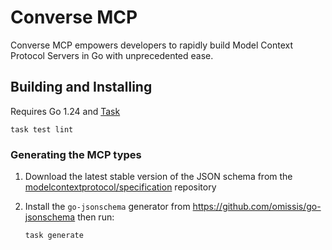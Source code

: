 # Converse MCP

Converse MCP empowers developers to rapidly build Model Context Protocol Servers in Go with unprecedented ease.

## Building and Installing

Requires Go 1.24 and [Task](https://taskfile.dev/)

```
task test lint
```

### Generating the MCP types

1. Download the latest stable version of the JSON schema from the [modelcontextprotocol/specification](https://github.com/modelcontextprotocol/specification/blob/main/schema/) repository

2. Install the `go-jsonschema` generator from https://github.com/omissis/go-jsonschema then run:
   ```
   task generate
   ```
